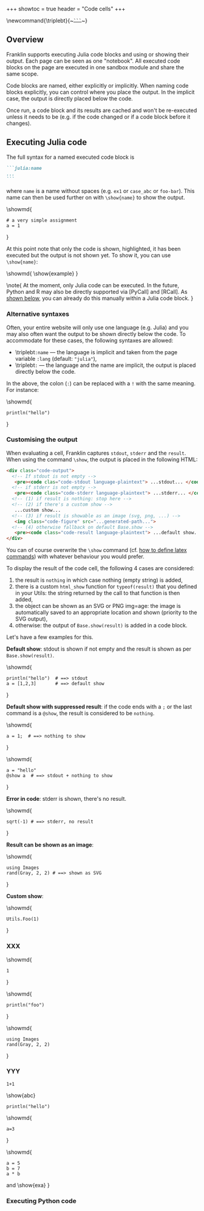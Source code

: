 +++
showtoc = true
header = "Code cells"
+++

\newcommand{\triplebt}{~~~<code>&#96;&#96;&#96;</code>~~~}

## Overview

Franklin supports executing Julia code blocks and using or showing their output.
Each page can be seen as one "notebook". All executed code blocks on the page are
executed in one sandbox module and share the same scope.

Code blocks are named, either explicitly or implicitly.
When naming code blocks explicitly, you can control where you place the output.
In the implicit case, the output is directly placed below the code.

Once run, a code block and its results are cached and won't be re-executed
unless it needs to be (e.g. if the code changed or if a code block before it
changes).

## Executing Julia code

The full syntax for a named executed code block is

````markdown
```julia:name
...
```
````

where `name` is a name without spaces (e.g. `ex1` or `case_abc` or `foo-bar`).
This name can then be used further on with `\show{name}` to show the output.

\showmd{
  ```julia:example
  # a very simple assignment
  a = 1
  ```
}

At this point note that only the code is shown, highlighted, it has been executed
but the output is not shown yet. To show it, you can use `\show{name}`:

\showmd{
  \show{example}
}

\note{
  At the moment, only Julia code can be executed.
  In the future, Python and R may also be directly supported via [PyCall] and [RCall].
  As [shown below](#executing_python_code), you can already do this manually within a Julia code block.
}

### Alternative syntaxes

Often, your entire website will only use one language (e.g. Julia) and you may
also often want the output to be shown directly below the code.
To accommodate for these cases, the following syntaxes are allowed:

* \triplebt`:name` &mdash; the language is implicit and taken from the page variable `:lang`
(default: `"julia"`),
* \triplebt`:` &mdash; the language and the name are implicit, the output is placed directly
below the code.

In the above, the colon (`:`) can be replaced with a `!` with the same meaning.
For instance:

\showmd{
  ```!
  println("hello")
  ```
}

### Customising the output

When evaluating a cell, Franklin captures `stdout`, `stderr` and the `result`.
When using the command `\show`, the output is placed in the following HTML:

```html
<div class="code-output">
  <!-- If stdout is not empty -->
   <pre><code clas="code-stdout language-plaintext"> ...stdout... </code></pre>
  <!-- if stderr is not empty -->
   <pre><code class="code-stderr language-plaintext"> ...stderr... </code></pre>
  <!-- (1) if result is nothing: stop here -->
  <!-- (2) if there's a custom show -->
   ...custom show...
  <!-- (3) if result is showable as an image (svg, png, ...) -->
   <img class="code-figure" src="...generated-path...">
  <!-- (4) otherwise fallback on default Base.show -->
   <pre><code class="code-result language-plaintext"> ...default show... </code></pre>
</div>
```

You can of course overwrite the `\show` command
(cf. [how to define latex commands](/syntax/utils/)) with whatever behaviour
you would prefer.

To display the result of the code cell, the following 4 cases are considered:

1. the result is `nothing` in which case nothing (empty string) is added,
1. there is a custom `html_show` function for `typeof(result)` that you defined in your Utils:
the string returned by the call to that function is then added,
1. the object can be shown as an SVG or PNG img=age: the image is automatically saved to
an appropriate location and shown (priority to the SVG output),
1. otherwise: the output of `Base.show(result)` is added in a code block.

Let's have a few examples for this.

**Default show**: stdout is shown if not empty and the result is shown as per `Base.show(result)`.

\showmd{
  ```!
  println("hello")  # ==> stdout
  a = [1,2,3]       # ==> default show
  ```
}

**Default show with suppressed result**: if the code ends with a `;` or the last command is a `@show`, the
result is considered to be `nothing`.

\showmd{
  ```!
  a = 1;  # ==> nothing to show
  ```
}

\showmd{
  ```!
  a = "hello"
  @show a  # ==> stdout + nothing to show
  ```
}

**Error in code**: stderr is shown, there's no result.


\showmd{
  ```!
  sqrt(-1) # ==> stderr, no result
  ```
}

**Result can be shown as an image**:

\showmd{
  ```!
  using Images
  rand(Gray, 2, 2) # ==> shown as SVG
  ```
}

**Custom show**:

\showmd{
  ```!
  Utils.Foo(1)
  ```
}

### XXX

\showmd{
  ```!
  1
  ```
}

\showmd{
  ```!
  println("foo")
  ```
}

\showmd{
  ```!
  using Images
  rand(Gray, 2, 2)
  ```
}

### YYY

```:abc
1+1
```

\show{abc}

```!
println("hello")
```


\showmd{
  ```!
  a=3
  ```
}

\showmd{
  ```:exa
  a = 5
  b = 7
  a * b
  ```
  and
  \show{exa}
}

### Executing Python code

<!-- \showmd{
  ```julia:ex
  using Images
  rand(Gray, 2, 2)
  ```
}

\showmd{
  \show{ex}
} -->

<!--

As we indicated above, all code cells on a page share the same scope so for instance this is fine:

\showmd{
  ```julia:defs-1
  a = 7
  b = a^2 - 1
  ```
  ```julia:show-1
  println(b)
  ```
  \show{show-1}
}

### Using packages

You can use packages in code cells.
The first thing to do is to add the package to the environment associated with the website.
One way to do this is to

* `cd` to the website folder
* `] activate .`
* `] add PackageName`

this will create (or extend) a `Project.toml` file at the root of your website folder.
It's important to set this so that when deployed remotely (e.g. on GitHub CI), the correct
environment is loaded with the packages you need.

Let's say you've added [DataFrames.jl](dataframes) to your environment, you can then use it
as you would in a standard Julia session:

\showmd{
  ```julia:ex-df
  using DataFrames
  df = DataFrame(A=1:3, B=5:7, fixed=1)
  ```
  @@code-output \show{ex-df} @@
}

### Plots

\showmd{
  ```julia:fig1
  using PyPlot
  x = range(-1, 1, length=100)
  y = @. x^2 * sin(x)
  f = figure(figsize=(8, 6))
  plot(x, y)
  f
  ```

  @@center \show{fig1} @@
}


### Hiding lines

## Auto-cells

### Suppressing output

`showall=false`

## Executing non-Julia code


```julia:exa
2+3+4
```

\show{exa}
 -->

<!-- ```!
5+7
```

```!
println("hello")
5^2
```


## (XXX) Utils and page variables -->
